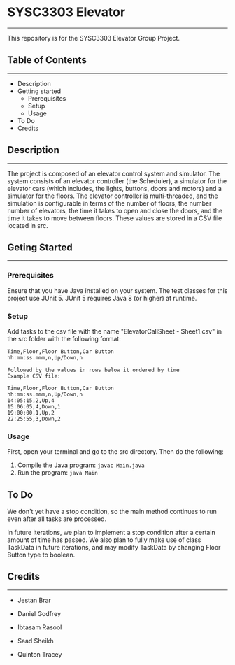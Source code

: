 
# SYSC3303 Elevator 
___
This repository is for the SYSC3303 Elevator Group Project.

## Table of Contents
___
- Description
- Getting started
  - Prerequisites
  - Setup
  - Usage
- To Do
- Credits

## Description
___
The project is composed of an elevator control system and simulator. The system consists of an
elevator controller (the Scheduler), a simulator for the elevator cars (which includes, the lights, buttons, doors
and motors) and a simulator for the floors. The elevator controller is multi-threaded, and the simulation is configurable in terms of the number of floors,
the number number of elevators, the time it takes to open and close the doors, and the time it takes to move
between floors. These values are stored in a CSV file located in src.

## Geting Started
___
### Prerequisites
Ensure that you have Java installed on your system.
The test classes for this project use JUnit 5.
JUnit 5 requires Java 8 (or higher) at runtime. 

### Setup
Add tasks to the csv file with the name "ElevatorCallSheet - Sheet1.csv" in the src folder with the following format:

    Time,Floor,Floor Button,Car Button
    hh:mm:ss.mmm,n,Up/Down,n

    Followed by the values in rows below it ordered by time
    Example CSV file:

    Time,Floor,Floor Button,Car Button
    hh:mm:ss.mmm,n,Up/Down,n
    14:05:15,2,Up,4
    15:06:05,4,Down,1
    19:00:00,1,Up,2
    22:25:55,3,Down,2

### Usage
First, open your terminal and go to the src directory. Then do the following:
1. Compile the Java program:
```javac Main.java```
2. Run the program:
```java Main```

## To Do
We don't yet have a stop condition, so the main method continues to run even after all tasks are processed.

In future iterations, we plan to implement a stop condition after a certain amount of time has passed.
We also plan to fully make use of class TaskData in future iterations, and may modify TaskData by changing Floor Button type to boolean.

## Credits
___

- Jestan Brar

- Daniel Godfrey

- Ibtasam Rasool

- Saad Sheikh

- Quinton Tracey 


